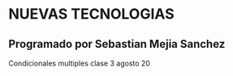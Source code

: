 # NUEVAS TECNOLOGIAS
## Programado por Sebastian Mejia Sanchez
Condicionales multiples clase 3 agosto 20

